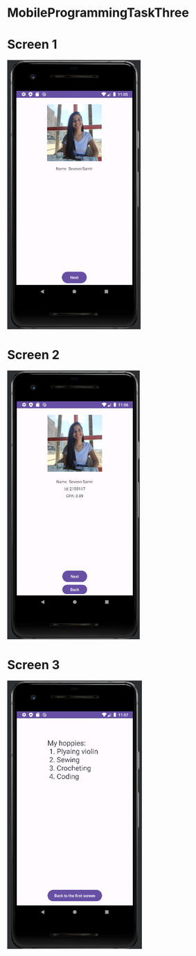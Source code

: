 # MobileProgrammingTaskThree
# Screen 1
![Screen 1](https://github.com/seveen-samir/MobileProgrammingTaskThree/blob/master/Screenshot%202023-11-03%20230608.png)
# Screen 2
![Screen 2](https://github.com/seveen-samir/MobileProgrammingTaskThree/blob/master/Screenshot%202023-11-03%20230648.png)
# Screen 3
![Screen 3](https://github.com/seveen-samir/MobileProgrammingTaskThree/blob/master/Screenshot%202023-11-03%20230724.png)

